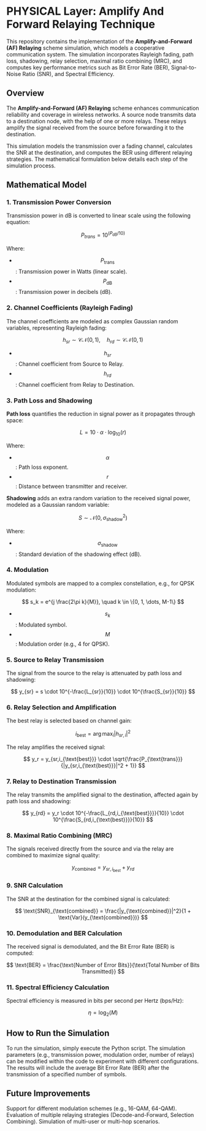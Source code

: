 # PHYSICAL Layer: Amplify And Forward Relaying Technique

This repository contains the implementation of the **Amplify-and-Forward (AF) Relaying** scheme simulation, which models a cooperative communication system. The simulation incorporates Rayleigh fading, path loss, shadowing, relay selection, maximal ratio combining (MRC), and computes key performance metrics such as Bit Error Rate (BER), Signal-to-Noise Ratio (SNR), and Spectral Efficiency.

## Overview

The **Amplify-and-Forward (AF) Relaying** scheme enhances communication reliability and coverage in wireless networks. A source node transmits data to a destination node, with the help of one or more relays. These relays amplify the signal received from the source before forwarding it to the destination. 

This simulation models the transmission over a fading channel, calculates the SNR at the destination, and computes the BER using different relaying strategies. The mathematical formulation below details each step of the simulation process.

## Mathematical Model

### 1. Transmission Power Conversion

Transmission power in dB is converted to linear scale using the following equation:

$$P_{trans} = 10^{(P_{dB} / 10)}$$

Where:
- $$P_{\text{trans}}$$: Transmission power in Watts (linear scale).
- $$P_{\text{dB}}$$: Transmission power in decibels (dB).

### 2. Channel Coefficients (Rayleigh Fading)

The channel coefficients are modeled as complex Gaussian random variables, representing Rayleigh fading:

$$
h_{sr} \sim \mathcal{CN}(0, 1), \quad h_{rd} \sim \mathcal{CN}(0, 1)
$$

- $$h_{sr} $$: Channel coefficient from Source to Relay.
- $$h_{rd} $$: Channel coefficient from Relay to Destination.

### 3. Path Loss and Shadowing

**Path loss** quantifies the reduction in signal power as it propagates through space:

$$
L = 10 \cdot \alpha \cdot \log_{10}(r)
$$

Where:
- $$\alpha $$: Path loss exponent.
- $$r $$: Distance between transmitter and receiver.

**Shadowing** adds an extra random variation to the received signal power, modeled as a Gaussian random variable:

$$
S \sim \mathcal{N}(0, \sigma_{\text{shadow}}^2)
$$

Where:
- $$\sigma_{\text{shadow}} $$: Standard deviation of the shadowing effect (dB).

### 4. Modulation

Modulated symbols are mapped to a complex constellation, e.g., for QPSK modulation:

$$
s_k = e^{j \frac{2\pi k}{M}}, \quad k \in \{0, 1, \dots, M-1\}
$$

- $$s_k $$: Modulated symbol.
- $$M $$: Modulation order (e.g., 4 for QPSK).

### 5. Source to Relay Transmission

The signal from the source to the relay is attenuated by path loss and shadowing:

$$
y_{sr} = s \cdot 10^{-\frac{L_{sr}}{10}} \cdot 10^{\frac{S_{sr}}{10}}
$$

### 6. Relay Selection and Amplification

The best relay is selected based on channel gain:

$$
i_{\text{best}} = \arg\max_{i} |h_{sr,i}|^2
$$

The relay amplifies the received signal:

$$
y_r = y_{sr,i_{\text{best}}} \cdot \sqrt{\frac{P_{\text{trans}}}{|y_{sr,i_{\text{best}}}|^2 + 1}}
$$

### 7. Relay to Destination Transmission

The relay transmits the amplified signal to the destination, affected again by path loss and shadowing:

$$
y_{rd} = y_r \cdot 10^{-\frac{L_{rd,i_{\text{best}}}}{10}} \cdot 10^{\frac{S_{rd,i_{\text{best}}}}{10}}
$$

### 8. Maximal Ratio Combining (MRC)

The signals received directly from the source and via the relay are combined to maximize signal quality:

$$
y_{\text{combined}} = y_{sr,i_{\text{best}}} + y_{rd}
$$

### 9. SNR Calculation

The SNR at the destination for the combined signal is calculated:

$$
\text{SNR}_{\text{combined}} = \frac{|y_{\text{combined}}|^2}{1 + \text{Var}(y_{\text{combined}})}
$$

### 10. Demodulation and BER Calculation

The received signal is demodulated, and the Bit Error Rate (BER) is computed:

$$
\text{BER} = \frac{\text{Number of Error Bits}}{\text{Total Number of Bits Transmitted}}
$$

### 11. Spectral Efficiency Calculation

Spectral efficiency is measured in bits per second per Hertz (bps/Hz):

$$
\eta = \log_2(M)
$$

## How to Run the Simulation
To run the simulation, simply execute the Python script. The simulation parameters (e.g., transmission power, modulation order, number of relays) can be modified within the code to experiment with different configurations. The results will include the average Bit Error Rate (BER) after the transmission of a specified number of symbols.

## Future Improvements
Support for different modulation schemes (e.g., 16-QAM, 64-QAM).
Evaluation of multiple relaying strategies (Decode-and-Forward, Selection Combining).
Simulation of multi-user or multi-hop scenarios.
